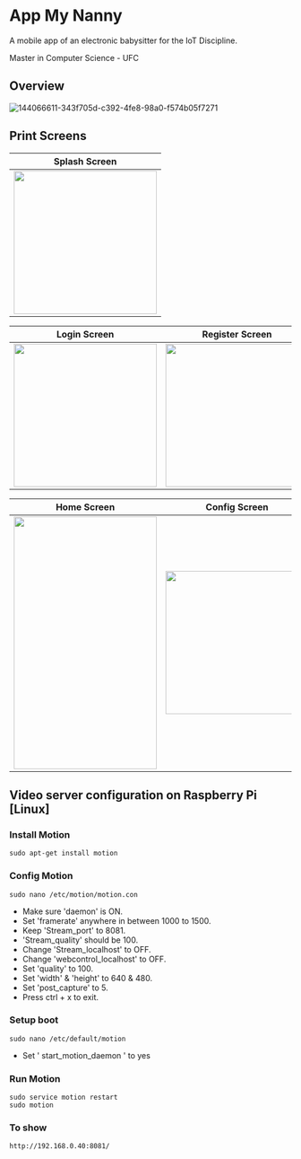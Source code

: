 # App My Nanny

A mobile app of an electronic babysitter for the IoT Discipline.

Master in Computer Science - UFC

## Overview

![144066611-343f705d-c392-4fe8-98a0-f574b05f7271](https://user-images.githubusercontent.com/23506996/152996890-75fba76d-2490-403e-b2ce-259852c3d194.png)

## Print Screens

| Splash Screen |
| ------------- |
| <img src="https://user-images.githubusercontent.com/23506996/153272303-e4996ccc-761b-4ccc-b859-020acabd86ca.gif" width="255">

| Login Screen | Register Screen |
| ------------- | ------------- |
| <img src="https://user-images.githubusercontent.com/23506996/153273061-a6d2c59d-e9f5-4980-aeaf-9c3b83a27f60.png" width="255"> | <img src="https://user-images.githubusercontent.com/23506996/153850001-c8086cce-6ff2-4e99-bdd8-1e5ce00e5c6e.png" width="255"> |

| Home Screen | Config Screen |
| ------------- | ------------- |
| <img src="https://user-images.githubusercontent.com/23506996/153853311-f389cc54-2b25-48fd-b38d-6fa79a3f5f82.gif" height="450" width="255"> | <img src="https://user-images.githubusercontent.com/23506996/153850563-5f6de8ec-0d9f-45a2-bab2-d883174364cc.png" width="255"> |

## Video server configuration on Raspberry Pi [Linux]

### Install Motion

    sudo apt-get install motion
  
### Config Motion

    sudo nano /etc/motion/motion.con

- Make sure 'daemon' is ON.
- Set 'framerate' anywhere in between 1000 to 1500.
- Keep 'Stream_port' to 8081.
- 'Stream_quality' should be 100.
- Change 'Stream_localhost' to OFF.
- Change 'webcontrol_localhost' to OFF.
- Set 'quality' to 100.
- Set 'width' & 'height' to 640 & 480.
- Set 'post_capture' to 5.
- Press ctrl + x to exit.

### Setup boot

    sudo nano /etc/default/motion

- Set ' start_motion_daemon ' to yes

### Run Motion

    sudo service motion restart
    sudo motion

### To show

    http://192.168.0.40:8081/

 
